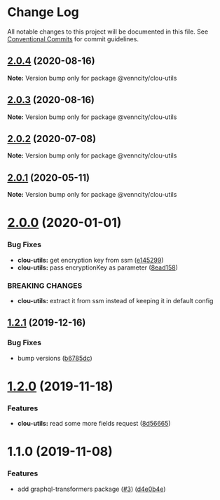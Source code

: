 # Change Log

All notable changes to this project will be documented in this file.
See [Conventional Commits](https://conventionalcommits.org) for commit guidelines.

## [2.0.4](https://github.com/venn-city/graphql-clou/compare/@venncity/clou-utils@2.0.3...@venncity/clou-utils@2.0.4) (2020-08-16)

**Note:** Version bump only for package @venncity/clou-utils





## [2.0.3](https://github.com/venn-city/graphql-clou/compare/@venncity/clou-utils@2.0.2...@venncity/clou-utils@2.0.3) (2020-08-16)

**Note:** Version bump only for package @venncity/clou-utils





## [2.0.2](https://github.com/venn-city/graphql-clou/compare/@venncity/clou-utils@2.0.1...@venncity/clou-utils@2.0.2) (2020-07-08)

**Note:** Version bump only for package @venncity/clou-utils





## [2.0.1](https://github.com/venn-city/graphql-clou/compare/@venncity/clou-utils@2.0.0...@venncity/clou-utils@2.0.1) (2020-05-11)

**Note:** Version bump only for package @venncity/clou-utils





# [2.0.0](https://github.com/venn-city/graphql-clou/compare/@venncity/clou-utils@1.2.1...@venncity/clou-utils@2.0.0) (2020-01-01)


### Bug Fixes

* **clou-utils:** get encryption key from ssm ([e145299](https://github.com/venn-city/graphql-clou/commit/e145299fbc9066498205ea8fab6bb0d89ed44197))
* **clou-utils:** pass encryptionKey as parameter ([8ead158](https://github.com/venn-city/graphql-clou/commit/8ead1588b2b7c58533b070fdb21340fb49d0899d))


### BREAKING CHANGES

* **clou-utils:** extract it from ssm instead of keeping it in default config





## [1.2.1](https://github.com/venn-city/graphql-clou/compare/@venncity/clou-utils@1.2.0...@venncity/clou-utils@1.2.1) (2019-12-16)


### Bug Fixes

* bump versions ([b6785dc](https://github.com/venn-city/graphql-clou/commit/b6785dc9b12952946cfaebeb8256eb43a4ba99dc))





# [1.2.0](https://github.com/venn-city/graphql-clou/compare/@venncity/clou-utils@1.1.0...@venncity/clou-utils@1.2.0) (2019-11-18)


### Features

* **clou-utils:** read some more fields request ([8d56665](https://github.com/venn-city/graphql-clou/commit/8d56665ac494b2f9d6fd31907ddf2ec88bc8fbc6))





# 1.1.0 (2019-11-08)


### Features

* add graphql-transformers package ([#3](https://github.com/venn-city/graphql-clou/issues/3)) ([d4e0b4e](https://github.com/venn-city/graphql-clou/commit/d4e0b4eda6c9d5a5bd5b28313233ca3da2aefa8b))
